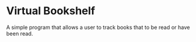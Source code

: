 # Virtual Bookshelf

A simple program that allows a user to track books that to be read or have been read. 
